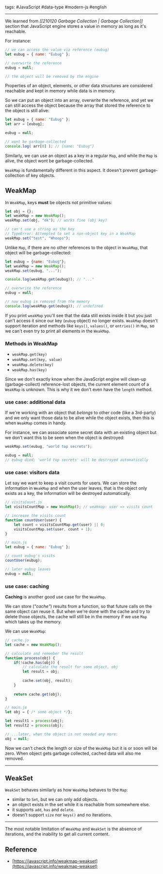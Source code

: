 tags: #JavaScript #data-type #modern-js #english

---

We learned from *[[210120 Garbage Collection | Garbage Collection]]* section that JavaScript engine stores a value in memory as long as it's reachable.

For instance:
```js
// we can access the value via reference (eubug)
let eubug = { name: "Eubug" };

// overwirte the reference
eubug = null;

// the object will be removed by the engine
```

Properties of an object, elements, or other data structures are considered reachable and kept in memory while data is in memory.

So we can put an object into an array, overwrite the reference, and yet we can still access the object because the array that stored the reference to the object is still alive:
```js
let eubug = { name: "Eubug" };
let arr = [eubug];

eubug = null;

// wont be garbage-collected
console.log( arr[0] ); // {name: "Eubug"}
```

Similarly, we can use an object as a key in a regular `Map`, and while the `Map` is alive, the object wont be garbage-collected.

`WeakMap` is fundamentally different in this aspect. It doesn't prevent garbage-collection of key objects.

## WeakMap
In `WeakMap`, keys **must** be objects not primitive values:

```js
let obj = {};
let weakMap = new WeakMap();
weakMap.set(obj, "ok"); // works fine (obj key)

// can't use a string as the key
// TypeError: Attempted to set a non-object key in a WeakMap
weakMap.set("test", "Whoops"); 
```

Unlike `Map`, if there are no other references to the object in `WeakMap`, that object will be garbage-collected:

```js
let eubug = {name: "Eubug"};
let weakMap = new WeakMap();
weakMap.set(eubug, "...");

console.log(weakMap.get(eubug)); // "..."

// overwrite the reference
eubug = null;

// now eubug is removed from the memory
console.log(weakMap.get(eubug)); // undefined
```

If you print `weakMap` you'll see that the data still exists inside it but you just can't access it since our key (`eubug` object) no longer exists. `WeakMap` doesn't support iteration and methods like `keys()`, `values()`, or `entries()` in `Map`, so we can't even try to print all elements in the `WeakMap`.

### Methods in WeakMap
- `weakMap.get(key)`
- `weakMap.set(key, value)`
- `weakMap.delete(key)`
- `weakMap.has(key)`

Since we don't exactly know when the JavaScript engine will clean-up (garbage-collect) reference-lost objects, the current element count of a `WeakMap` is unknown. This is why it we don't even have the `length` method.

### use case: additional data
If we're working with an object that *belongs* to other code (like a 3rd-party) and we only want those data to be alive while the object exists, then this is when `WeakMap` comes in handy.

For instance, we can associate some secret data with an existing object but we don't want this to be seen when the object is destroyed:
```js
weakMap.set(eubug, "world top secrets");

eubug = null;
// eubug died; 'world top secrets' will be destroyed automatically
```

### use case: visitors data
Let say we want to keep a visit counts for users. We can store the information in `WeakMap` and when the user leaves, that is the object only exists as a key, the information will be destroyed automatically.

```js
// visitsCount.js
let visitsCountMap = new WeakMap(); // weakmap: user => visits count

// increase the visits count
function countUser(user) {
	let count = visitsCountMap.get(user) || 0;
	visitsCountMap.set(user, count + 1);
}
```

```js
// main.js
let eubug = { name: "Eubug" };

// count eubug's visits
countUser(eubug); 

// later eubug leaves
eubug = null;
```

### use case: caching
**Caching** is another good use case for the `WeakMap`. 

We can store (*"cache"*) results from a function, so that future calls on the same object can reuse it. But when we're done with the cache and try to delete those objects, the cache will still be in the memory if we use `Map` which takes up the memory.

We can use `WeakMap`:

```js
// cache.js
let cache = new WeakMap();

// calculate and remember the result
function process(obj) {
	if(!cache.has(obj)) {
		// calculate the result for some object, obj
		let result = obj;
		
		cache.set(obj, result);
	}
	
	return cache.get(obj);
}
```

```js
// main.js
let obj = { /* some object */};

let result1 = process(obj);
let result2 = process(obj);

// ...later, when the object is not needed any more:
obj = null;
```

Now we can't check the length or size of the `WeakMap` but it is or soon will be zero. When object gets garbage collected, cached data will also me removed.

---

## WeakSet
`WeakSet` behaves similarly as how `WeakMap` behaves to the `Map`:
- similar to `Set`, but we can only add objects.
- an object exists in the set while it is reachable from somewhere else.
- it supports `add`, `has` and `delete`.
- doesn't support `size` nor `keys()` and no iterations.

---

The most notable limitation of `WeakMap` and `WeakSet` is the absence of iterations, and the inability to get all current content.

## Reference
- [https://javascript.info/weakmap-weakset](https://javascript.info/weakmap-weakset)